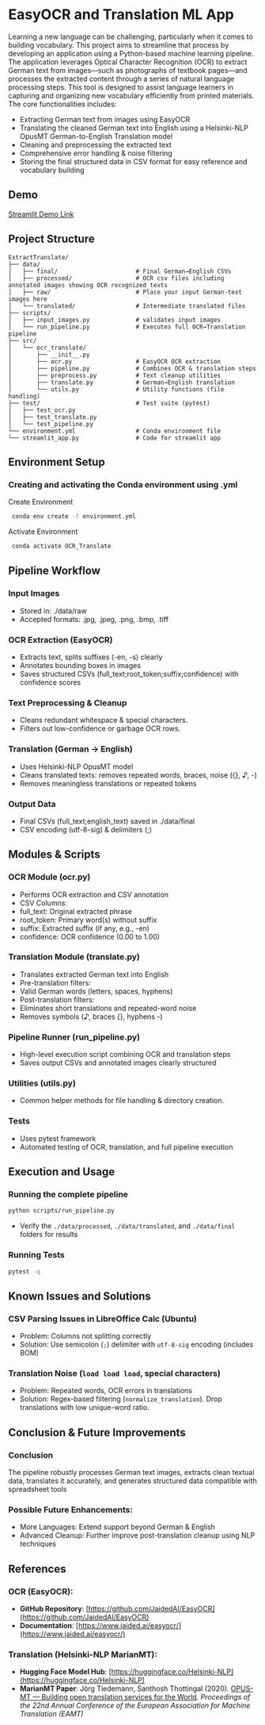 # EasyOCR and Translation ML App
Learning a new language can be challenging, particularly when it comes to building vocabulary. This project aims to streamline that process by developing an application using a Python-based machine learning pipeline. The application leverages Optical Character Recognition (OCR) to extract German text from images—such as photographs of textbook pages—and processes the extracted content through a series of natural language processing steps. This tool is designed to assist language learners in capturing and organizing new vocabulary efficiently from printed materials. The core functionalities includes: 
- Extracting German text from images using EasyOCR
- Translating the cleaned German text into English using a Helsinki-NLP OpusMT German-to-English Translation model
- Cleaning and preprocessing the extracted text 
- Comprehensive error handling & noise filtering
- Storing the final structured data in CSV format for easy reference and vocabulary building

## Demo
[Streamlit Demo Link](https://ocrtranslation.streamlit.app/)


## Project Structure
```
ExtractTranslate/
├── data/
│   ├── final/                      # Final German→English CSVs
│   ├── processed/                  # OCR csv files including annotated images showing OCR recognized texts
│   ├── raw/                        # Place your input German-text images here
│   └── translated/                 # Intermediate translated files
├── scripts/
│   ├── input_images.py             # validates input images
│   └── run_pipeline.py             # Executes full OCR→Translation pipeline
├── src/
│   └── ocr_translate/
│       ├── __init__.py
│       ├── ocr.py                  # EasyOCR OCR extraction
│       ├── pipeline.py             # Combines OCR & translation steps
│       ├── preprocess.py           # Text cleanup utilities
│       ├── translate.py            # German→English translation
│       └── utils.py                # Utility functions (file handling)
├── test/                           # Test suite (pytest)
│   ├── test_ocr.py
│   ├── test_translate.py
│   └── test_pipeline.py
└── environment.yml                 # Conda environment file
└── streamlit_app.py                # Code for streamlit app
```

## Environment Setup
### Creating and activating the Conda environment using .yml
Create Environment
```sh
 conda env create -f environment.yml
```

Activate Environment
```sh
 conda activate OCR_Translate
```

## Pipeline Workflow
### Input Images
- Stored in: ./data/raw
- Accepted formats: .jpg, .jpeg, .png, .bmp, .tiff

### OCR Extraction (EasyOCR)
- Extracts text, splits suffixes (-en, -s) clearly
- Annotates bounding boxes in images
- Saves structured CSVs (full_text;root_token;suffix;confidence) with confidence scores

### Text Preprocessing & Cleanup
- Cleans redundant whitespace & special characters.
- Filters out low-confidence or garbage OCR rows.

### Translation (German → English)
- Uses Helsinki-NLP OpusMT model
- Cleans translated texts: removes repeated words, braces, noise ({}, ♪, -)
- Removes meaningless translations or repeated tokens

### Output Data
- Final CSVs (full_text;english_text) saved in ./data/final
- CSV encoding (utf-8-sig) & delimiters (;)

## Modules & Scripts
### OCR Module (ocr.py)
- Performs OCR extraction and CSV annotation
- CSV Columns:
- full_text: Original extracted phrase
- root_token: Primary word(s) without suffix
- suffix: Extracted suffix (if any, e.g., -en)
- confidence: OCR confidence (0.00 to 1.00)

### Translation Module (translate.py)
- Translates extracted German text into English
- Pre-translation filters:
- Valid German words (letters, spaces, hyphens)
- Post-translation filters:
- Eliminates short translations and repeated-word noise
- Removes symbols (♪, braces {}, hyphens -)

### Pipeline Runner (run_pipeline.py)
- High-level execution script combining OCR and translation steps
- Saves output CSVs and annotated images clearly structured

### Utilities (utils.py)
- Common helper methods for file handling & directory creation.

### Tests
- Uses pytest framework
- Automated testing of OCR, translation, and full pipeline execution


## Execution and Usage
### Running the complete pipeline
```sh
python scripts/run_pipeline.py
```
- Verify the ```./data/processed```, ```./data/translated```, and ```./data/final``` folders for results

### Running Tests
```sh
pytest -q
```

## Known Issues and Solutions
### CSV Parsing Issues in LibreOffice Calc (Ubuntu)
- Problem: Columns not splitting correctly
- Solution: Use semicolon (```;```) delimiter with ```utf-8-sig``` encoding (includes BOM)

### Translation Noise (```load load load```, special characters)
- Problem: Repeated words, OCR errors in translations
- Solution: Regex-based filtering (```normalize_translation```). Drop translations with low unique-word ratio.


## Conclusion & Future Improvements
### Conclusion
The pipeline robustly processes German text images, extracts clean textual data, translates it accurately, and generates structured data compatible with spreadsheet tools

### Possible Future Enhancements:
- More Languages: Extend support beyond German & English
- Advanced Cleanup: Further improve post-translation cleanup using NLP techniques


## References
### OCR (EasyOCR):
- **GitHub Repository**: [https://github.com/JaidedAI/EasyOCR](https://github.com/JaidedAI/EasyOCR)
- **Documentation**: [https://www.jaided.ai/easyocr/](https://www.jaided.ai/easyocr/)

### Translation (Helsinki-NLP MarianMT):
- **Hugging Face Model Hub**: [https://huggingface.co/Helsinki-NLP](https://huggingface.co/Helsinki-NLP)
- **MarianMT Paper**: Jörg Tiedemann, Santhosh Thottingal (2020). [OPUS-MT — Building open translation services for the World](https://www.aclweb.org/anthology/2020.eamt-1.61.pdf). *Proceedings of the 22nd Annual Conference of the European Association for Machine Translation (EAMT)*

